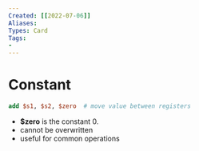 ```yaml
---
Created: [[2022-07-06]]
Aliases: 
Types: Card
Tags: 
- 
---
```

# Constant
```MIPS
add $s1, $s2, $zero  # move value between registers
```
- **$zero** is the constant 0. 
- cannot be overwritten
- useful for common operations
